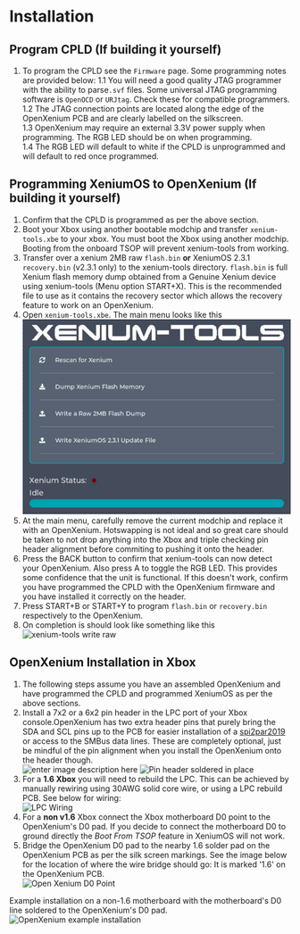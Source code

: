 # Installation

## Program CPLD (If building it yourself)
1. To program the CPLD see the `Firmware` page. Some programming notes are provided below:
1.1 You will need a good quality JTAG programmer with the ability to parse`.svf` files. Some universal JTAG programming software is `OpenOCD` or `URJtag`. Check these for compatible programmers.  
1.2 The JTAG connection points are located along the edge of the OpenXenium PCB and are clearly labelled on the silkscreen.  
1.3 OpenXenium may require an external 3.3V power supply when programming. The RGB LED should be on when programming.  
1.4 The RGB LED will default to white if the CPLD is unprogrammed and will default to red once programmed.  

## Programming XeniumOS to OpenXenium (If building it yourself)
1. Confirm that the CPLD is programmed as per the above section.
2. Boot your Xbox using another bootable modchip and transfer `xenium-tools.xbe` to your xbox. You must boot the Xbox using another modchip. Booting from the onboard TSOP will prevent xenium-tools from working.
3. Transfer over a xenium 2MB raw `flash.bin` **or** XeniumOS 2.3.1 `recovery.bin` (v2.3.1 only) to the xenium-tools directory.  `flash.bin` is full Xenium flash memory dump obtained from a Genuine Xenium device using xenium-tools (Menu option START+X). This is the recommended file to use as it contains the recovery sector which allows the recovery feature to work on an OpenXenium. 
4. Open `xenium-tools.xbe`. The main menu looks like this <br> ![xenium-tools main menu](https://github.com/Ryzee119/OpenXenium/blob/master/Images/xenium-tools_mainmenu.png?raw=true)
5. At the main menu, carefully remove the current modchip and replace it with an OpenXenium. Hotswapping is not ideal and so great care should be taken to not drop anything into the Xbox and triple checking pin header alignment before commiting to pushing it onto the header.
6. Press the BACK button to confirm that xenium-tools can now detect your OpenXenium. Also press A to toggle the RGB LED. This provides some confidence that the unit is functional. If this doesn't work, confirm you have programmed the CPLD with the OpenXenium firmware and you have installed it correctly on the header.
7. Press START+B or START+Y to program `flash.bin` or `recovery.bin` respectively to the OpenXenium.
8. On completion is should look like something like this <br> ![xenium-tools write raw](https://github.com/Ryzee119/OpenXenium/blob/master/Images/xenium-tools_writeraw.png?raw=true)

## OpenXenium Installation in Xbox
1. The following steps assume you have an assembled OpenXenium and have programmed the CPLD and programmed XeniumOS as per the above sections.
2. Install a 7x2 or a 6x2 pin header in the LPC port of your Xbox console.OpenXenium has two extra header pins that purely bring the SDA and SCL pins up to the PCB for easier installation of a [spi2par2019](https://github.com/Ryzee119/spi2par2019) or access to the SMBus data lines. These are completely optional, just be mindful of the pin alignment when you install the OpenXenium onto the header though. <br>![enter image description here](https://github.com/Ryzee119/OpenXenium/blob/master/Images/lpcinstall.png?raw=true)
![Pin header soldered in place](https://i.imgur.com/GGoMK2U.png)
4. For a **1.6 Xbox** you will need to rebuild the LPC. This can be achieved by manually rewiring using 30AWG solid core wire, or using a LPC rebuild PCB. See below for wiring: <br> ![LPC Wiring](https://i.imgur.com/l1OtxG1.png)
5. For a **non v1.6** Xbox connect the Xbox motherboard D0 point to the OpenXenium's D0 pad. If you decide to connect the motherboard D0 to ground directly the *Boot From TSOP* feature in XeniumOS will not work.
6. Bridge the OpenXenium D0 pad to the nearby 1.6 solder pad on the OpenXenium PCB as per the silk screen markings. See the image below for the location of where the wire bridge should go: It is marked '1.6' on the OpenXenium PCB. <br>![Open Xenium D0 Point](https://github.com/Ryzee119/OpenXenium/blob/master/Images/lframe.png?raw=true)

Example installation on a non-1.6 motherboard with the motherboard's D0 line soldered to the OpenXenium's D0 pad.
![OpenXenium example installation](https://github.com/Ryzee119/OpenXenium/blob/master/Images/20191018_212705.jpg?raw=true)
